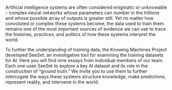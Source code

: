 Artificial intelligence systems are often considered enigmatic or unknowable – complex neural networks whose parameters can number in the trillions and whose possible array of outputs is greater still. Yet no matter how convoluted or complex these systems become, the data used to train them remains one of the most important sources of evidence we can use to trace the histories, practices, and politics of how these systems interpret the world.

To further the understanding of training data, the Knowing Machines Project developed SeeSet, an investigative tool for examining the training datasets for AI. Here you will find nine essays from individual members of our team. Each one uses SeeSet to explore a key AI dataset and its role in the construction of “ground truth.” We invite you to use them to further interrogate the ways these systems structure knowledge, make predictions, represent reality, and intervene in the world.
